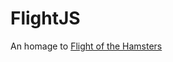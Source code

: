 # FlightJS
An homage to [Flight of the Hamsters](https://knd.fandom.com/wiki/Flight_of_the_Hamsters)

